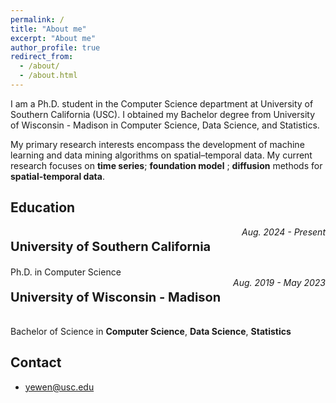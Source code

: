 ```yaml
---
permalink: /
title: "About me"
excerpt: "About me"
author_profile: true
redirect_from: 
  - /about/
  - /about.html
---
```


I am a Ph.D. student in the Computer Science department at University of Southern California (USC). I obtained my Bachelor degree from University of Wisconsin - Madison in Computer Science, Data Science, and Statistics. 

My primary research interests encompass the development of machine learning and data mining algorithms on spatial–temporal data. My current research focuses on **time series**; **foundation model** ; **diffusion** methods for **spatial-temporal data**.

<!-- ## Research Interest: 
* Time Series
* Foundation Model
* Diffusion
* Spatial-Temporal -->

## Education
<div style='display: flex; justify-content: space-between;'>
	<p style='font-size:20px'><b>University of Southern California</b></p>
	<i>Aug. 2024 - Present</i>
</div>
Ph.D. in Computer Science

<div style='display: flex; justify-content: space-between;'>
	<p style='font-size:20px'><b>University of Wisconsin - Madison</b></p>
	<i>Aug. 2019 - May 2023</i>
</div>

Bachelor of Science in **Computer Science**, **Data Science**, **Statistics**

<!-- ## News -->


<!-- ## Selected Publications
* [**Understanding the spatiotemporal heterogeneities in the associations between COVID-19 infections and both human mobility and close contacts in the United States**](https://dl.acm.org/doi/abs/10.1145/3557995.3566117)
	**Wen Ye**, Song Gao \\
	*Proceedings of the 3rd ACM SIGSPATIAL International Workshop on Spatial Computing for Epidemiology*

More details are under [Publications](/publications/) -->

<!-- ## Service -->


## Contact
- <a href="mailto:yewen@usc.edu">yewen@usc.edu</a>
